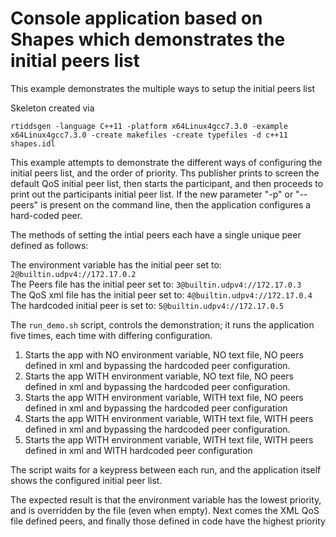 # Console application based on Shapes which demonstrates the initial peers list

This example demonstrates the multiple ways to setup the initial peers list 

Skeleton created via
 
`rtiddsgen -language C++11 -platform x64Linux4gcc7.3.0 -example x64Linux4gcc7.3.0 -create makefiles -create typefiles -d c++11 shapes.idl`

This example attempts to demonstrate the different ways of configuring the initial peers list, and the order of priority. Ths publisher prints to screen the default QoS initial peer list, then starts the participant, and then proceeds to print out the participants initial peer list. If the new parameter "-p" or "--peers" is present on the command line, then the application configures a hard-coded peer. 
 
The methods of setting the intial peers each have a single unique peer defined as follows:

The environment variable has the initial peer set to: `2@builtin.udpv4://172.17.0.2`  
The Peers file has the initial peer set to: `3@builtin.udpv4://172.17.0.3`  
The QoS xml file has the initial peer set to: `4@builtin.udpv4://172.17.0.4`  
The hardcoded initial peer is set to: `5@builtin.udpv4://172.17.0.5`  


The `run_demo.sh` script, controls the demonstration; it runs the application five times, each time with differing configuration.

1. Starts the app with NO environment variable, NO text file, NO peers defined in xml and bypassing the hardcoded peer configuration.
2. Starts the app WITH environment variable, NO text file, NO peers defined in xml and bypassing the hardcoded peer configuration.
3. Starts the app WITH environment variable, WITH text file, NO peers defined in xml and bypassing the hardcoded peer configuration
4. Starts the app WITH environment variable, WITH text file, WITH peers defined in xml and bypassing the hardcoded peer configuration.
5. Starts the app WITH environment variable, WITH text file, WITH peers defined in xml and WITH hardcoded peer configuration

The script waits for a keypress between each run, and the application itself shows the configured initial peer list.

The expected result is that the environment variable has the lowest priority, and is overridden by the file (even when empty). Next comes the XML QoS file defined peers, and finally those defined in code have the highest priority